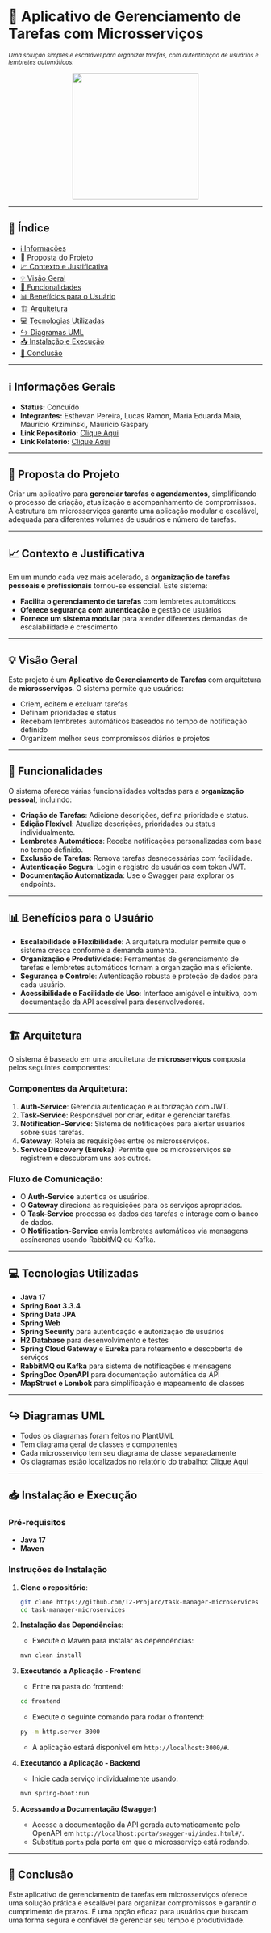 # 📝 Aplicativo de Gerenciamento de Tarefas com Microsserviços

<sub>*Uma solução simples e escalável para organizar tarefas, com autenticação de usuários e lembretes automáticos.*</sub>

<div align="center">
 <img height=250 width=250 src="https://media.tenor.com/Q9rfrj2lA6kAAAAi/smolverse-smol.gif">
</div>

---

## 📜 Índice

- [ℹ️ Informações](#-informações)
- [🎯 Proposta do Projeto](#-proposta-do-projeto)
- [📈 Contexto e Justificativa](#-contexto-e-justificativa)
- [💡 Visão Geral](#-visão-geral)
- [🧩 Funcionalidades](#-funcionalidades)
- [📊 Benefícios para o Usuário](#-benefícios-para-o-usuário)
- [🏗️ Arquitetura](#%EF%B8%8F-arquitetura)
- [💻 Tecnologias Utilizadas](#-tecnologias-utilizadas)
- [↪️ Diagramas UML](#-diagramas-uml)
- [📥 Instalação e Execução](#-instalação-e-execução)
- [📌 Conclusão](#-conclusão)

---

## ℹ️ Informações Gerais

- **Status:** Concuído
- **Integrantes:** Esthevan Pereira, Lucas Ramon, Maria Eduarda Maia, Maurício Krziminski, Mauricio Gaspary
- **Link Repositório:** [Clique Aqui](https://github.com/T2-Projarc/task-manager-microservices)
- **Link Relatório:** [Clique Aqui](https://docs.google.com/document/d/1lvYgolHHPINpKCL97cOvSgLZaYilDP6hm4okh7JmOa0/edit?usp=sharing)

---

## 🎯 Proposta do Projeto

Criar um aplicativo para **gerenciar tarefas e agendamentos**, simplificando o processo de criação, atualização e acompanhamento de compromissos. A estrutura em microsserviços garante uma aplicação modular e escalável, adequada para diferentes volumes de usuários e número de tarefas.

---

## 📈 Contexto e Justificativa

Em um mundo cada vez mais acelerado, a **organização de tarefas pessoais e profissionais** tornou-se essencial. Este sistema:

- **Facilita o gerenciamento de tarefas** com lembretes automáticos
- **Oferece segurança com autenticação** e gestão de usuários
- **Fornece um sistema modular** para atender diferentes demandas de escalabilidade e crescimento

---

## 💡 Visão Geral

Este projeto é um **Aplicativo de Gerenciamento de Tarefas** com arquitetura de **microsserviços**. O sistema permite que usuários:

- Criem, editem e excluam tarefas
- Definam prioridades e status
- Recebam lembretes automáticos baseados no tempo de notificação definido
- Organizem melhor seus compromissos diários e projetos

---

## 🧩 Funcionalidades

O sistema oferece várias funcionalidades voltadas para a **organização pessoal**, incluindo:

- **Criação de Tarefas**: Adicione descrições, defina prioridade e status.
- **Edição Flexível**: Atualize descrições, prioridades ou status individualmente.
- **Lembretes Automáticos**: Receba notificações personalizadas com base no tempo definido.
- **Exclusão de Tarefas**: Remova tarefas desnecessárias com facilidade.
- **Autenticação Segura**: Login e registro de usuários com token JWT.
- **Documentação Automatizada**: Use o Swagger para explorar os endpoints.

---

## 📊 Benefícios para o Usuário

- **Escalabilidade e Flexibilidade**: A arquitetura modular permite que o sistema cresça conforme a demanda aumenta.
- **Organização e Produtividade**: Ferramentas de gerenciamento de tarefas e lembretes automáticos tornam a organização mais eficiente.
- **Segurança e Controle**: Autenticação robusta e proteção de dados para cada usuário.
- **Acessibilidade e Facilidade de Uso**: Interface amigável e intuitiva, com documentação da API acessível para desenvolvedores.

---

## 🏗️ Arquitetura

O sistema é baseado em uma arquitetura de **microsserviços** composta pelos seguintes componentes:

### Componentes da Arquitetura:

1. **Auth-Service**: Gerencia autenticação e autorização com JWT.
2. **Task-Service**: Responsável por criar, editar e gerenciar tarefas.
3. **Notification-Service**: Sistema de notificações para alertar usuários sobre suas tarefas.
4. **Gateway**: Roteia as requisições entre os microsserviços.
5. **Service Discovery (Eureka)**: Permite que os microsserviços se registrem e descubram uns aos outros.

### Fluxo de Comunicação:

- O **Auth-Service** autentica os usuários.
- O **Gateway** direciona as requisições para os serviços apropriados.
- O **Task-Service** processa os dados das tarefas e interage com o banco de dados.
- O **Notification-Service** envia lembretes automáticos via mensagens assíncronas usando RabbitMQ ou Kafka.

---

## 💻 Tecnologias Utilizadas

- **Java 17**
- **Spring Boot 3.3.4**
- **Spring Data JPA**
- **Spring Web**
- **Spring Security** para autenticação e autorização de usuários
- **H2 Database** para desenvolvimento e testes
- **Spring Cloud Gateway** e **Eureka** para roteamento e descoberta de serviços
- **RabbitMQ ou Kafka** para sistema de notificações e mensagens
- **SpringDoc OpenAPI** para documentação automática da API
- **MapStruct e Lombok** para simplificação e mapeamento de classes

---

## ↪️ Diagramas UML

- Todos os diagramas foram feitos no PlantUML
- Tem diagrama geral de classes e componentes
- Cada microsserviço tem seu diagrama de classe separadamente
- Os diagramas estão localizados no relatório do trabalho: [Clique Aqui](https://docs.google.com/document/d/1lvYgolHHPINpKCL97cOvSgLZaYilDP6hm4okh7JmOa0/edit?usp=sharing)
---

## 📥 Instalação e Execução

### Pré-requisitos

- **Java 17**
- **Maven**

### Instruções de Instalação

1. **Clone o repositório**:
   ```bash
   git clone https://github.com/T2-Projarc/task-manager-microservices
   cd task-manager-microservices
   ```

2. **Instalação das Dependências**:
   - Execute o Maven para instalar as dependências:
   ```bash
   mvn clean install
   ```

3. **Executando a Aplicação - Frontend**
   - Entre na pasta do frontend:
   ```bash
   cd frontend
   ```
   - Execute o seguinte comando para rodar o frontend:
   ```bash
   py -m http.server 3000
   ```
   - A aplicação estará disponível em `http://localhost:3000/#`.

4. **Executando a Aplicação - Backend**
   - Inicie cada serviço individualmente usando:
   ```bash
   mvn spring-boot:run
   ```

5. **Acessando a Documentação (Swagger)**
   - Acesse a documentação da API gerada automaticamente pelo OpenAPI em `http://localhost:porta/swagger-ui/index.html#/`.
   - Substitua `porta` pela porta em que o microsserviço está rodando.

---

## 📌 Conclusão

Este aplicativo de gerenciamento de tarefas em microsserviços oferece uma solução prática e escalável para organizar compromissos e garantir o cumprimento de prazos. É uma opção eficaz para usuários que buscam uma forma segura e confiável de gerenciar seu tempo e produtividade.
